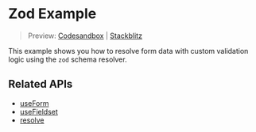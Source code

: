# Zod Example

> Preview: [Codesandbox](https://codesandbox.io/s/github/edmundhung/conform/tree/main/examples/zod) \| [Stackblitz](https://stackblitz.com/github/edmundhung/conform/tree/main/examples/zod)

This example shows you how to resolve form data with custom validation logic using the `zod` schema resolver.

## Related APIs

- [useForm](../../packages/conform-react/README.md#useForm)
- [useFieldset](../../packages/conform-react/README.md#useFieldset)
- [resolve](../../packages/conform-zod/README.md#resolve)

